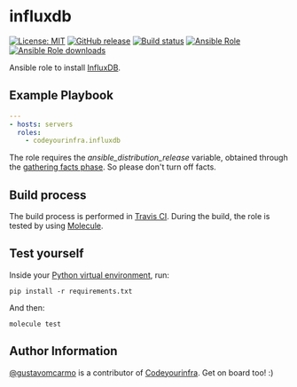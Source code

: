 # influxdb

[![License: MIT](https://img.shields.io/badge/License-MIT-yellow.svg)](https://opensource.org/licenses/MIT) [![GitHub release](https://img.shields.io/github/release/codeyourinfra/influxdb.svg)](https://github.com/codeyourinfra/influxdb/releases/latest) [![Build status](https://travis-ci.org/codeyourinfra/influxdb.svg?branch=master)](https://travis-ci.org/codeyourinfra/influxdb) [![Ansible Role](https://img.shields.io/ansible/role/29410.svg)](https://galaxy.ansible.com/codeyourinfra/influxdb) [![Ansible Role downloads](https://img.shields.io/ansible/role/d/29410.svg)](https://galaxy.ansible.com/codeyourinfra/influxdb)

Ansible role to install [InfluxDB](https://www.influxdata.com/time-series-platform/influxdb).

## Example Playbook

```yml
---
- hosts: servers
  roles:
    - codeyourinfra.influxdb
```

The role requires the *ansible_distribution_release* variable, obtained through the [gathering facts phase](https://docs.ansible.com/ansible/latest/user_guide/playbooks_variables.html#information-discovered-from-systems-facts). So please don't turn off facts.

## Build process

The build process is performed in [Travis CI](https://travis-ci.org/codeyourinfra/influxdb). During the build, the role is tested by using [Molecule](https://molecule.readthedocs.io).

## Test yourself

Inside your [Python virtual environment](https://docs.python.org/3/tutorial/venv.html), run:

`pip install -r requirements.txt`

And then:

`molecule test`

## Author Information

[@gustavomcarmo](https://github.com/gustavomcarmo) is a contributor of [Codeyourinfra](https://github.com/codeyourinfra). Get on board too! :)
